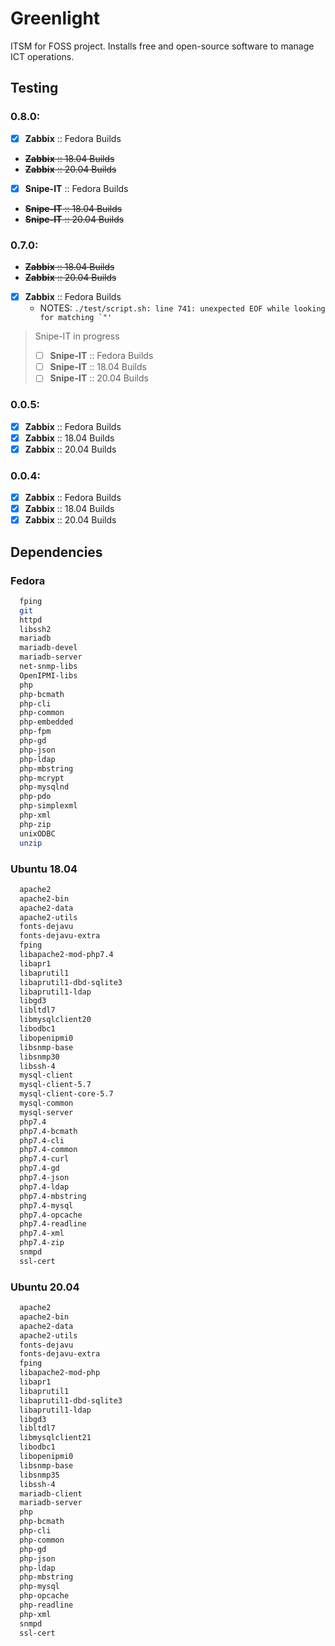 # Greenlight

ITSM for FOSS project. Installs free and open-source software to manage ICT operations.

## Testing
### 0.8.0:
- [x] **Zabbix** :: Fedora Builds
- ~~**Zabbix** :: 18.04 Builds~~
- ~~**Zabbix** :: 20.04 Builds~~

- [x] **Snipe-IT** :: Fedora Builds
- ~~**Snipe-IT** :: 18.04 Builds~~
- ~~**Snipe-IT** :: 20.04 Builds~~

### 0.7.0:
- ~~**Zabbix** :: 18.04 Builds~~
- ~~**Zabbix** :: 20.04 Builds~~
- [x] **Zabbix** :: Fedora Builds
  - NOTES: ```./test/script.sh: line 741: unexpected EOF while looking for matching `"'```

> Snipe-IT in progress
> - [ ] **Snipe-IT** :: Fedora Builds
> - [ ] **Snipe-IT** :: 18.04 Builds
> - [ ] **Snipe-IT** :: 20.04 Builds

### 0.0.5:

- [x] **Zabbix** :: Fedora Builds
- [x] **Zabbix** :: 18.04 Builds
- [x] **Zabbix** :: 20.04 Builds

### 0.0.4:

- [x] **Zabbix** :: Fedora Builds
- [x] **Zabbix** :: 18.04 Builds
- [x] **Zabbix** :: 20.04 Builds

## Dependencies

### Fedora
```sh
  fping
  git
  httpd
  libssh2
  mariadb
  mariadb-devel
  mariadb-server
  net-snmp-libs
  OpenIPMI-libs
  php
  php-bcmath
  php-cli
  php-common
  php-embedded
  php-fpm
  php-gd
  php-json
  php-ldap
  php-mbstring
  php-mcrypt
  php-mysqlnd
  php-pdo
  php-simplexml
  php-xml
  php-zip
  unixODBC
  unzip
```

### Ubuntu 18.04
```sh
  apache2
  apache2-bin
  apache2-data
  apache2-utils
  fonts-dejavu
  fonts-dejavu-extra
  fping
  libapache2-mod-php7.4
  libapr1
  libaprutil1
  libaprutil1-dbd-sqlite3
  libaprutil1-ldap
  libgd3
  libltdl7
  libmysqlclient20
  libodbc1
  libopenipmi0
  libsnmp-base
  libsnmp30
  libssh-4
  mysql-client
  mysql-client-5.7
  mysql-client-core-5.7
  mysql-common
  mysql-server
  php7.4
  php7.4-bcmath
  php7.4-cli
  php7.4-common
  php7.4-curl
  php7.4-gd
  php7.4-json
  php7.4-ldap
  php7.4-mbstring
  php7.4-mysql
  php7.4-opcache
  php7.4-readline
  php7.4-xml
  php7.4-zip
  snmpd
  ssl-cert
```

### Ubuntu 20.04
```sh
  apache2
  apache2-bin
  apache2-data
  apache2-utils
  fonts-dejavu
  fonts-dejavu-extra
  fping
  libapache2-mod-php
  libapr1
  libaprutil1
  libaprutil1-dbd-sqlite3
  libaprutil1-ldap
  libgd3
  libltdl7
  libmysqlclient21
  libodbc1
  libopenipmi0
  libsnmp-base
  libsnmp35
  libssh-4
  mariadb-client
  mariadb-server
  php
  php-bcmath
  php-cli
  php-common
  php-gd
  php-json
  php-ldap
  php-mbstring
  php-mysql
  php-opcache
  php-readline
  php-xml
  snmpd
  ssl-cert
```